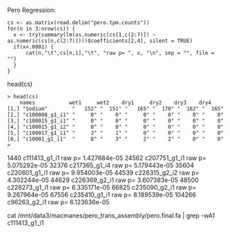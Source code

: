 Pero Regression:


	cs <- as.matrix(read.delim("pero.tpm.counts"))
	for(n in 3:nrow(cs)) {
   	  x <- try(summary(lm(as.numeric(cs[1,c(2:7)]) ~ as.numeric(cs[n,c(2:7)])))$coefficients[2,4], silent = TRUE)
   	  if(x<.0001) {
   	      cat(n,"\t",cs[n,1],"\t", "raw p= ", x, "\n", sep = "", file = "")
   	  }
 	}


head(cs)



    > head(cs)
        names           wet1     wet2    dry1     dry2    dry3    dry4   
    [1,] "Sodium"        "   152" "  151" "   165" "  170" "  162" "  165"
    [2,] "c100008_g1_i1" "     0" "    0" "     0" "    0" "    0" "    0"
    [3,] "c100015_g1_i1" "     0" "    0" "     0" "    0" "    0" "    0"
    [4,] "c100015_g1_i2" "     0" "    0" "     0" "    0" "    0" "    0"
    [5,] "c100017_g1_i1" "     3" "    1" "     0" "    0" "    0" "    0"
    [6,] "c10001_g1_i1"  "     0" "    3" "     2" "    2" "    0" "    0"
    >


1440	c111413_g1_i1	raw p= 1.427684e-05
24562	c207751_g1_i1	raw p= 5.075292e-05
32376	c217365_g1_i4	raw p= 5.179443e-05
35604	c220601_g1_i1	raw p= 9.954003e-05
44539	c226315_g2_i2	raw p= 4.302244e-05
44629	c226369_g2_i1	raw p= 3.607383e-05
48500	c228273_g1_i1	raw p= 6.335171e-05
66825	c235090_g2_i1	raw p= 9.267964e-05
67556	c235410_g1_i1	raw p= 8.189539e-05
104266	c96263_g2_i1	raw p= 6.123636e-05

cat /mnt/data3/macmanes/pero_trans_assembly/pero.final.fa | grep -wA1 c111413_g1_i1